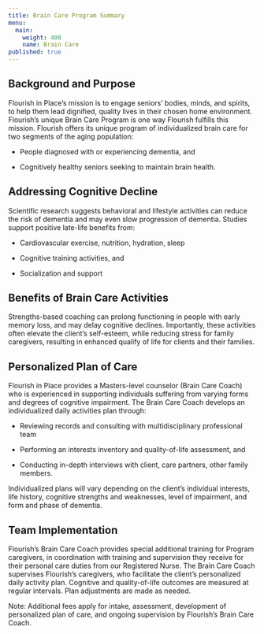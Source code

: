 ```yaml
---
title: Brain Care Program Summary
menu:
  main:
    weight: 400
    name: Brain Care
published: true
---
```


Background and Purpose
----------------------

Flourish in Place’s mission is to engage seniors’ bodies, minds, and
spirits, to help them lead dignified, quality lives in their chosen home
environment. Flourish’s unique Brain Care Program is one way Flourish
fulfills this mission. Flourish offers its unique program of
individualized brain care for two segments of the aging population:

-   People diagnosed with or experiencing dementia, and

-   Cognitively healthy seniors seeking to maintain brain health.

Addressing Cognitive Decline
----------------------------

Scientific research suggests behavioral and lifestyle activities can
reduce the risk of dementia and may even slow progression of dementia.
Studies support positive late-life benefits from:

-   Cardiovascular exercise, nutrition, hydration, sleep

-   Cognitive training activities, and

-   Socialization and support

Benefits of Brain Care Activities
---------------------------------

Strengths-based coaching can prolong functioning in people with early
memory loss, and may delay cognitive declines. Importantly, these
activities often elevate the client’s self-esteem, while reducing stress
for family caregivers, resulting in enhanced qualify of life for clients
and their families.

Personalized Plan of Care
-------------------------

Flourish in Place provides a Masters-level counselor (Brain Care Coach)
who is experienced in supporting individuals suffering from varying
forms and degrees of cognitive impairment. The Brain Care Coach develops
an individualized daily activities plan through:

-   Reviewing records and consulting with multidisciplinary professional
    team

-   Performing an interests inventory and quality-of-life assessment, and

-   Conducting in-depth interviews with client, care partners, other
    family members.

Individualized plans will vary depending on the client’s individual
interests, life history, cognitive strengths and weaknesses, level of
impairment, and form and phase of dementia.

Team Implementation
-------------------

Flourish’s Brain Care Coach provides special additional training for
Program caregivers, in coordination with training and supervision they
receive for their personal care duties from our Registered Nurse. The
Brain Care Coach supervises Flourish’s caregivers, who facilitate the
client’s personalized daily activity plan. Cognitive and quality-of-life
outcomes are measured at regular intervals. Plan adjustments are made as
needed.

Note: Additional fees apply for intake, assessment, development of
personalized plan of care, and ongoing supervision by Flourish’s Brain
Care Coach.
